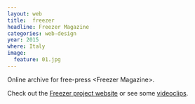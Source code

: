 ```yaml
---
layout: web
title:  freezer
headline: Freezer Magazine
categories: web-design
year: 2015
where: Italy
image:
  feature: 01.jpg
---
```

Online archive for free-press &lt;Freezer Magazine&gt;.

Check out the [Freezer project website](http://freezer.junglestar.org) or see some [videoclips](https://www.youtube.com/playlist?list=PL_JCGUf7lroma7WLAJKy1uShs0NSNN6Mp).

